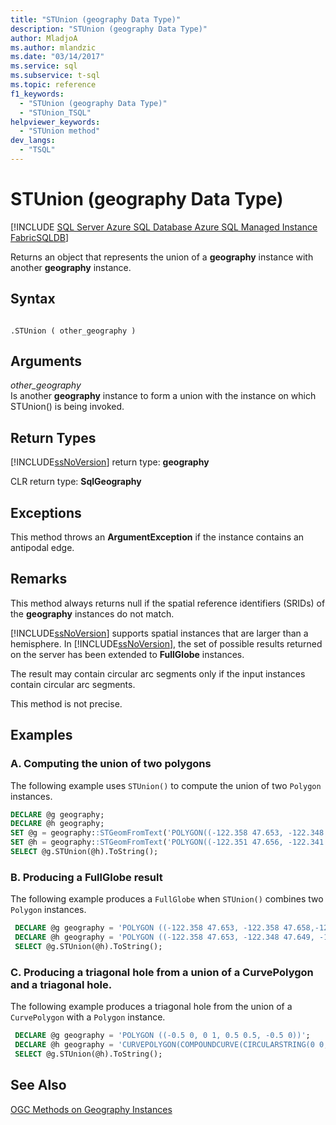 ```yaml
---
title: "STUnion (geography Data Type)"
description: "STUnion (geography Data Type)"
author: MladjoA
ms.author: mlandzic
ms.date: "03/14/2017"
ms.service: sql
ms.subservice: t-sql
ms.topic: reference
f1_keywords:
  - "STUnion (geography Data Type)"
  - "STUnion_TSQL"
helpviewer_keywords:
  - "STUnion method"
dev_langs:
  - "TSQL"
---
```

# STUnion (geography Data Type)
[!INCLUDE [SQL Server Azure SQL Database Azure SQL Managed Instance FabricSQLDB](../../includes/applies-to-version/sql-asdb-asdbmi-fabricsqldb.md)]

  Returns an object that represents the union of a **geography** instance with another **geography** instance.  
  
## Syntax  
  
```  
  
.STUnion ( other_geography )  
```  
  
## Arguments
 *other_geography*  
 Is another **geography** instance to form a union with the instance on which STUnion() is being invoked.  
  
## Return Types  
 [!INCLUDE[ssNoVersion](../../includes/ssnoversion-md.md)] return type: **geography**  
  
 CLR return type: **SqlGeography**  
  
## Exceptions  
 This method throws an **ArgumentException** if the instance contains an antipodal edge.  
  
## Remarks  
 This method always returns null if the spatial reference identifiers (SRIDs) of the **geography** instances do not match.  
  
 [!INCLUDE[ssNoVersion](../../includes/ssnoversion-md.md)] supports spatial instances that are larger than a hemisphere. In [!INCLUDE[ssNoVersion](../../includes/ssnoversion-md.md)], the set of possible results returned on the server has been extended to **FullGlobe** instances.  
  
 The result may contain circular arc segments only if the input instances contain circular arc segments.  
  
 This method is not precise.  
  
## Examples  
  
### A. Computing the union of two polygons  
 The following example uses `STUnion()` to compute the union of two `Polygon` instances.  
  
```sql
DECLARE @g geography;  
DECLARE @h geography;  
SET @g = geography::STGeomFromText('POLYGON((-122.358 47.653, -122.348 47.649, -122.348 47.658, -122.358 47.658, -122.358 47.653))', 4326);  
SET @h = geography::STGeomFromText('POLYGON((-122.351 47.656, -122.341 47.656, -122.341 47.661, -122.351 47.661, -122.351 47.656))', 4326);  
SELECT @g.STUnion(@h).ToString();  
```  
  
### B. Producing a FullGlobe result  
 The following example produces a `FullGlobe` when `STUnion()` combines two `Polygon` instances.  
  
```sql
 DECLARE @g geography = 'POLYGON ((-122.358 47.653, -122.358 47.658,-122.348 47.658, -122.348 47.649, -122.358 47.653))';  
 DECLARE @h geography = 'POLYGON ((-122.358 47.653, -122.348 47.649, -122.348 47.658, -122.358 47.658, -122.358 47.653))';  
 SELECT @g.STUnion(@h).ToString();
```  
  
### C. Producing a triagonal hole from a union of a CurvePolygon and a triagonal hole.  
 The following example produces a triagonal hole from the union of a `CurvePolygon` with a `Polygon` instance.  
  
```sql
 DECLARE @g geography = 'POLYGON ((-0.5 0, 0 1, 0.5 0.5, -0.5 0))';  
 DECLARE @h geography = 'CURVEPOLYGON(COMPOUNDCURVE(CIRCULARSTRING(0 0, 0.7 0.7, 0 1), (0 1, 0 0)))';  
 SELECT @g.STUnion(@h).ToString();
```  
  
## See Also  
 [OGC Methods on Geography Instances](../../t-sql/spatial-geography/ogc-methods-on-geography-instances.md)  
  
  
